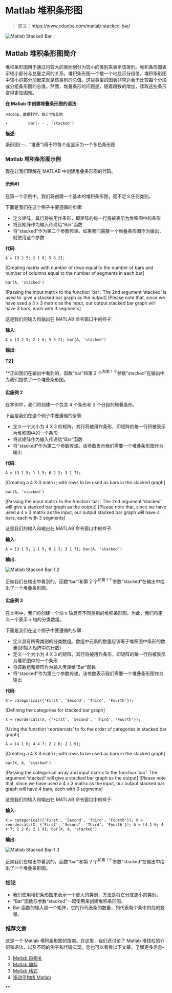 # Matlab 堆积条形图

> 原文：<https://www.educba.com/matlab-stacked-bar/>

![Matlab Stacked Bar](img/e4ac0cdea73fd2ff0a222a23bf7d4be0.png)



## Matlab 堆积条形图简介

堆积条形图用于通过将较大的类别划分为较小的类别来表示该类别。堆积条形图表示较小部分与总量之间的关系。堆积条形图一个接一个地显示分段值。堆积条形图中较小的部分加起来就是该类别的总值。这些类型的图表非常适合于比较每个分段或分组条形图的总值。然而，堆叠条形的问题是，随着段数的增加，读取这些条形变得更加困难。

**在 Matlab 中创建堆叠条形图的语法:**

<small>Hadoop、数据科学、统计学&其他</small>

`∙         bar(- - , 'stacked')`

**描述:**

条形图(-–，“堆叠”)用于将每个组显示为一个多色条形图

### Matlab 堆积条形图示例

现在让我们理解在 MATLAB 中创建堆叠条形图的代码。

#### 示例#1

在第一个示例中，我们将创建一个基本的堆积条形图，而不定义任何类别。

下面是我们在这个例子中要遵循的步骤:

*   定义矩阵，其行将被用作条形，即矩阵的每一行将被表示为堆积图中的条形
*   将此矩阵作为输入传递给“Bar”函数
*   将“stacked”作为第二个参数传递。如果我们需要一个堆叠条形图作为输出，就使用这个参数

**代码:**

`A = [3 2 5; 2 1 6; 5 8 2];`

[Creating matrix with number of rows equal to the number of bars and number of columns equal to the number of segments in each bar]

`bar(A, 'stacked')`

[Passing the input matrix to the function ‘bar’. The 2nd argument ‘stacked’ is used to  give a stacked bar graph as the output] [Please note that, since we have used a 3 x 3 matrix as the input, our output stacked bar graph will have 3 bars, each with 3 segments]

这是我们的输入和输出在 MATLAB 命令窗口中的样子:

**输入:**

`A = [3 2 5; 2 1 6; 5 8 2];
bar(A, 'stacked')`

**输出:**

**T2】**



 **正如我们在输出中看到的，函数“bar”和第 2 个<sup>和第 1 个</sup>参数“stacked”在输出中为我们提供了一个堆叠条形图。

#### 实施例 2

在本例中，我们将创建一个包含 4 个条形和 3 个分段的堆叠条形。

下面是我们在这个例子中要遵循的步骤:

*   定义一个大小为 4 X 3 的矩阵，其行将被用作条形，即矩阵的每一行将被表示为堆积图中的一个条形
*   将此矩阵作为输入传递给“Bar”函数
*   将“stacked”作为第二个参数传递。该参数表示我们需要一个堆叠条形图作为输出

**代码:**

`A = [3 1 5; 1 1 5; 6 2 2; 3 1 7];`

[Creating a 4 X 3 matrix; with rows to be used as bars in the stacked graph]

`bar(A, 'stacked')`

[Passing the input matrix to the function ‘bar’. The 2nd argument ‘stacked’ will give a stacked bar graph as the output] [Please note that, since we have used a 4 x 3 matrix as the input, our output stacked bar graph will have 4 bars, each with 3 segments]

这是我们的输入和输出在 MATLAB 命令窗口中的样子:

**输入:**

`A = [3 1 5; 1 1 5; 6 2 2; 3 1 7];
bar(A, 'stacked')`

**输出:**

![Matlab Stacked Bar-1.2](img/e3ce42727ee77b24106f0132d46bf260.png)



正如我们在输出中看到的，函数“bar”和第 2 个<sup>和第 1 个</sup>参数“stacked”在输出中给出了一个堆叠条形图。

#### 实施例 3

在本例中，我们将创建一个沿 x 轴具有不同类别的堆积条形图。为此，我们将定义一个表示 x 轴的分类数组。

下面是我们在这个例子中要遵循的步骤:

*   定义具有所需类别的分类数组。数组中元素的数量应该等于堆积图中条形的数量(即输入矩阵中的行数)
*   定义一个大小为 4 X 3 的矩阵，其行将被用作条形，即矩阵的每一行将被表示为堆积图中的一个条形
*   将该数组和矩阵作为输入传递给“Bar”函数
*   将“stacked”作为第三个参数传递。该参数表示我们需要一个堆叠条形图作为输出

**代码:**

`X = categorical({'First', 'Second', 'Third', 'Fourth'});`

[Defining the categories for stacked bar graph]

`X = reordercats(X, {'First', 'Second', 'Third', 'Fourth'});`

[Using the function ‘reordercats’ to fix the order of categories in stacked bar graph]

`A = [4 1 6; 4 4 7; 2 2 6; 2 1 9];`

[Creating a 4 X 3 matrix; with rows to be used as bars in the stacked graph]

`bar(X, A, 'stacked')`

[Passing the categorical array and input matrix to the function ‘bar’. The argument ‘stacked’ will give a stacked bar graph as the output] [Please note that, since we have used a 4 x 3 matrix as the input, our output stacked bar graph will have 4 bars, each with 3 segments]

这是我们的输入和输出在 MATLAB 命令窗口中的样子:

**输入:**

`X = categorical({'First', 'Second', 'Third', 'Fourth'});
X = reordercats(X, {'First', 'Second', 'Third', 'Fourth'});
A = [4 1 6; 4 4 7; 2 2 6; 2 1 9];
bar(X, A, 'stacked')`

**输出:**

![Matlab Stacked Bar-1.3](img/81a25dc9c8aba59778fc4b7e6f7c58f2.png)



正如我们在输出中看到的，函数“bar”和第 2 个<sup>和第 1 个</sup>参数“stacked”在输出中给出了一个堆叠条形图。

### 结论

*   我们使用堆积条形图来表示一个更大的类别，方法是将它分成更小的类别。
*   “Bar”函数与参数“stacked”一起使用来创建堆积条形图。
*   Bar 函数的输入是一个矩阵，它的行代表条的数量，列代表每个条中的段的数量。

### 推荐文章

这是一个 Matlab 堆积条形图的指南。在这里，我们还讨论了 Matlab 堆栈栏的介绍和语法，以及不同的例子和代码实现。您也可以看看以下文章，了解更多信息–

1.  [Matlab 自相关](https://www.educba.com/matlab-autocorrelation/)
2.  [Matlab 编写](https://www.educba.com/matlab-fwrite/)
3.  [Matlab 格式](https://www.educba.com/matlab-format/)
4.  [移动平均线 Matlab](https://www.educba.com/moving-average-matlab/)





**